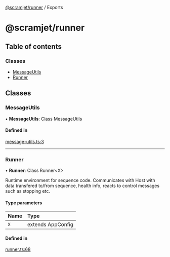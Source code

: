 [@scramjet/runner](README.md) / Exports

# @scramjet/runner

## Table of contents

### Classes

- [MessageUtils](undefined)
- [Runner](undefined)

## Classes

### MessageUtils

• **MessageUtils**: Class MessageUtils

#### Defined in

[message-utils.ts:3](https://github.com/scramjetorg/transform-hub/blob/HEAD/packages/runner/src/message-utils.ts#L3)

___

### Runner

• **Runner**: Class Runner<X\>

Runtime environment for sequence code.
Communicates with Host with data transfered to/from sequence, health info,
reacts to control messages such as stopping etc.

#### Type parameters

| Name | Type |
| :------ | :------ |
| `X` | extends AppConfig |

#### Defined in

[runner.ts:68](https://github.com/scramjetorg/transform-hub/blob/HEAD/packages/runner/src/runner.ts#L68)
